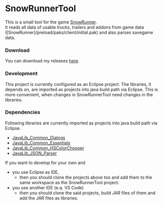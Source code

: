 # SnowRunnerTool
This is a small tool for the game [SnowRunner](https://store.steampowered.com/app/1465360/SnowRunner).  
It reads all data of usable trucks, trailers and addons from game data ([SnowRunner]/preload/paks/client/initial.pak) and also parses savegame data.

### Download
You can download my releases [here](https://github.com/Hendrik2319/SnowRunnerTool/releases).

### Development
This project is currently configured as an Eclipse project. The libraries, it depends on, are imported as projects into java build path via Eclipse.
This is more convenient, when changes in SnowRunnerTool need changes in the libraries.

### Dependencies
Following libraries are currently imported as projects into java build path via Eclipse.
* [JavaLib_Common_Dialogs       ](https://github.com/Hendrik2319/JavaLib_Common_Dialogs)
* [JavaLib_Common_Essentials    ](https://github.com/Hendrik2319/JavaLib_Common_Essentials)
* [JavaLib_Common_HSColorChooser](https://github.com/Hendrik2319/JavaLib_Common_HSColorChooser)
* [JavaLib_JSON_Parser          ](https://github.com/Hendrik2319/JavaLib_JSON_Parser)

If you want to develop for your own and
* you use Eclipse as IDE,
	* then you should clone the projects above too and add them to the same workspace as the SnowRunnerTool project.
* you use another IDE (e.q. VS Code)
	* then you should clone the said projects, build JAR files of them and add the JAR files as libraries.
